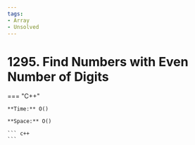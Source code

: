 ```yaml
---
tags:
- Array
- Unsolved
---
```



# 1295. Find Numbers with Even Number of Digits

=== "C++"

    **Time:** O()

    **Space:** O()

    ``` c++
    ```
